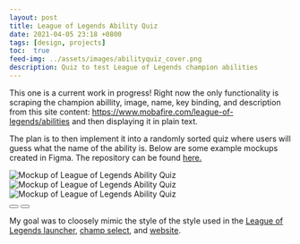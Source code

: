 ```yaml
---
layout: post
title: League of Legends Ability Quiz
date: 2021-04-05 23:18 +0800
tags: [design, projects]
toc:  true
feed-img: ../assets/images/abilityquiz_cover.png
description: Quiz to test League of Legends champion abilities 
---
```


This one is a current work in progress! Right now the only functionality is scraping the champion abillity, image, name, key binding, and description from this site content: https://www.mobafire.com/league-of-legends/abilities and then displaying it in plain text. 

The plan is to then implement it into a randomly sorted quiz where users will guess what the name of the ability is. Below are some example mockups created in Figma. The repository can be found <a href="https://github.com/smicklas/LeagueAbilityQuiz"> here.</a>

<div class="siema">
    <img src="../../../../assets/images/AbilityQuiz-Main.png" alt="Mockup of League of Legends Ability Quiz"/>
    <img src="../../../../assets/images/AbilityQuiz-Incorrect.png" alt="Mockup of League of Legends Ability Quiz"/>
    <img src="../../../../assets/images/AbilityQuiz-Correct.png" alt="Mockup of League of Legends Ability Quiz"/>
</div>
<div class="gallery-button-container center">
    <button class="prev center gallery-button"><i class="fas fa-backward" aria-hidden="true"></i></button>
    <button class="next center gallery-button"><i class="fas fa-forward" aria-hidden="true"></i></button>
</div>

My goal was to cloosely mimic the style of the style used in the <a href="https://www.chiboost.net/upload/2019/03/IMAGE-FOR-LOL-CLIENT-SPEC-MODE-1024x576.jpg">League of Legends launcher</a>, <a href="https://images2.minutemediacdn.com/image/upload/c_fill,w_912,h_516,f_auto,q_auto,g_auto/shape/cover/sport/5afde7387134f68573000003.png">champ select</a>, and <a href="https://na.leagueoflegends.com/en-us/">website</a>. 